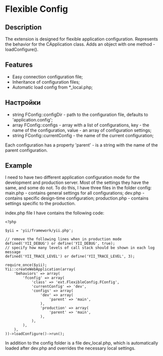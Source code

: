 # Flexible Config

## Description

The extension is designed for flexible application configuration.
Represents the behavior for the СApplication class. Adds an object with one method - loadConfigure().

## Features

* Easy connection configuration file;
* Inheritance of configuration files;
* Automatic load config from *_local.php;

## Настройки

* string FConfig::configDir - path to the configuration file, defaults to 'application.config';
* array FConfig::configs - array with a list of configurations, key - the name of the configuration, value - an array of configuration settings;
* string FConfig::currentConfig - the name of the current configuration;

Each configuration has a property 'parent' - is a string with the name of the parent configuration.

## Example

I need to have two different application configuration mode for the development and production server. Most of the settings they have the same, and some do not.
To do this, I have three files in the folder config: main.php - contains general settings for all configurations; dev.php - contains specific design-time configuration; production.php - contains settings specific to the production.

index.php file I have contains the following code:

    <?php

    $yii = 'yii/framework/yii.php';

    // remove the following lines when in production mode
    defined('YII_DEBUG') or define('YII_DEBUG', true);
    // specify how many levels of call stack should be shown in each log message
    defined('YII_TRACE_LEVEL') or define('YII_TRACE_LEVEL', 3);

    require_once($yii);
    Yii::createWebApplication(array(
        'behaviors' => array(
            'fconfig' => array(
                'class' => 'ext.FlexibleConfig.FConfig',
                'currentConfig' => 'dev',
                'configs' => array(
                    'dev' => array(
                        'parent' => 'main',
                    ),
                    'production' => array(
                        'parent' => 'main',
                    ),
                ),
            ),
        ),
    ))->loadConfigure()->run();

In addition to the config folder is a file dev_local.php, which is automatically loaded after dev.php and overrides the necessary local settings.



